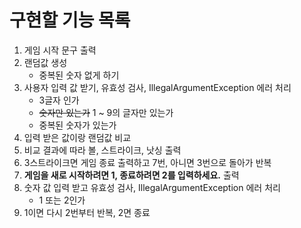 # 구현할 기능 목록

1. 게임 시작 문구 출력
2. 랜덤값 생성
   - 중복된 숫자 없게 하기
3. 사용자 입력 값 받기, 유효성 검사, IllegalArgumentException 에러 처리
   - 3글자 인가
   - ~~숫자만 있는가~~ 1 ~ 9의 글자만 있는가
   - 중복된 숫자가 있는가
4. 입력 받은 값이랑 랜덤값 비교
5. 비교 결과에 따라 볼, 스트라이크, 낫싱 출력
6. 3스트라이크면 게임 종료 출력하고 7번, 아니면 3번으로 돌아가 반복
7. **게임을 새로 시작하려면 1, 종료하려면 2를 입력하세요.** 출력
8. 숫자 값 입력 받고 유효성 검사, IllegalArgumentException 에러 처리
   - 1 또는 2인가
9. 1이면 다시 2번부터 반복, 2면 종료

